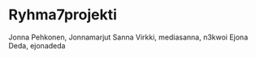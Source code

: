 # Ryhma7projekti

Jonna Pehkonen, Jonnamarjut
Sanna Virkki, mediasanna, n3kwoi
Ejona Deda, ejonadeda
